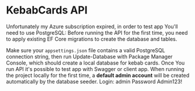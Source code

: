 # KebabCards API

Unfortunately my Azure subscription expired, in order to test app You'll need to use PostgreSQL:
Before running the API for the first time, you need to apply existing EF Core migrations to create the database and tables.

Make sure your `appsettings.json` file contains a valid PostgreSQL connection string, then run Update-Database with Package Manager Console, which should create a local database for kebab cards.
Once You run API it's possible to test app with Swagger or client app.
When running the project locally for the first time, a **default admin account** will be created automatically by the database seeder.
Login: admin
Password Admin123!

